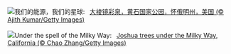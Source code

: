 ![](https://www.bing.com/th?id=OHR.YellowstoneSpring_ZH-CN2643482467_UHD.jpg&w=1000)我们的能源，我们的星球:&nbsp;&ensp;[大棱镜彩泉，黄石国家公园，怀俄明州，美国 (© Ajith Kumar/Getty Images)](https://www.bing.com/th?id=OHR.YellowstoneSpring_ZH-CN2643482467_UHD.jpg)
<br><br/>
![](https://www.bing.com/th?id=OHR.JoshuaStars_EN-US2563220033_UHD.jpg&w=1000)Under the spell of the Milky Way:&nbsp;&ensp;[Joshua trees under the Milky Way, California (© Chao Zhang/Getty Images)](https://www.bing.com/th?id=OHR.JoshuaStars_EN-US2563220033_UHD.jpg)
<br><br/>
